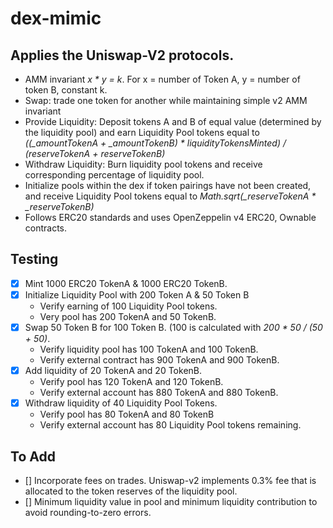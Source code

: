 # dex-mimic

## Applies the Uniswap-V2 protocols.

-   AMM invariant _x \* y = k_. For x = number of Token A, y = number of token B, constant k.
-   Swap: trade one token for another while maintaining simple v2 AMM invariant
-   Provide Liquidity: Deposit tokens A and B of equal value (determined by the liquidity pool) and earn Liquidity Pool tokens equal to _((\_amountTokenA + \_amountTokenB) \* liquidityTokensMinted) / (reserveTokenA + reserveTokenB)_
-   Withdraw Liquidity: Burn liquidity pool tokens and receive corresponding percentage of liquidity pool.
-   Initialize pools within the dex if token pairings have not been created, and receive Liquidity Pool tokens equal to _Math.sqrt(\_reserveTokenA \* \_reserveTokenB)_
-   Follows ERC20 standards and uses OpenZeppelin v4 ERC20, Ownable contracts.

## Testing

-   [x] Mint 1000 ERC20 TokenA & 1000 ERC20 TokenB.
-   [x] Initialize Liquidity Pool with 200 Token A & 50 Token B
    -   Verify earning of 100 Liquidity Pool tokens.
    -   Very pool has 200 TokenA and 50 TokenB.
-   [x] Swap 50 Token B for 100 Token B. (100 is calculated with _200 \* 50 / (50 + 50)_.
    -   Verify liquidity pool has 100 TokenA and 100 TokenB.
    -   Verify external contract has 900 TokenA and 900 TokenB.
-   [x] Add liquidity of 20 TokenA and 20 TokenB.
    -   Verify pool has 120 TokenA and 120 TokenB.
    -   Verify external account has 880 TokenA and 880 TokenB.
-   [x] Withdraw liquidity of 40 Liquidity Pool Tokens.
    -   Verify pool has 80 TokenA and 80 TokenB
    -   Verify external account has 80 Liquidity Pool tokens remaining.

## To Add

-   [] Incorporate fees on trades. Uniswap-v2 implements 0.3% fee that is allocated to the token reserves of the liquidity pool.
-   [] Minimum liquidity value in pool and minimum liquidity contribution to avoid rounding-to-zero errors.

